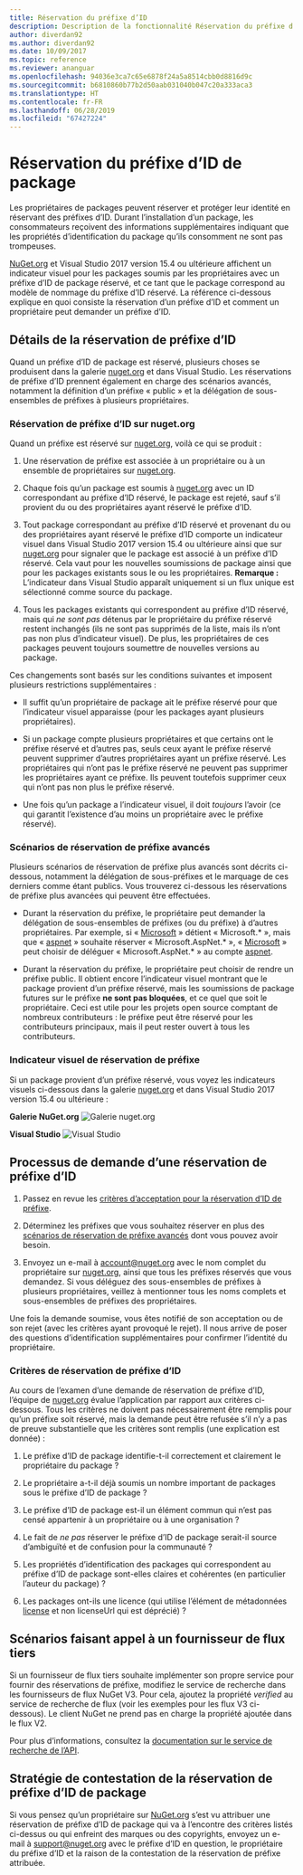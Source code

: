 ```yaml
---
title: Réservation du préfixe d’ID
description: Description de la fonctionnalité Réservation du préfixe d’ID de package et guide de création.
author: diverdan92
ms.author: diverdan92
ms.date: 10/09/2017
ms.topic: reference
ms.reviewer: ananguar
ms.openlocfilehash: 94036e3ca7c65e6878f24a5a8514cbb0d8816d9c
ms.sourcegitcommit: b6810860b77b2d50aab031040b047c20a333aca3
ms.translationtype: HT
ms.contentlocale: fr-FR
ms.lasthandoff: 06/28/2019
ms.locfileid: "67427224"
---
```

# <a name="package-id-prefix-reservation"></a>Réservation du préfixe d’ID de package

Les propriétaires de packages peuvent réserver et protéger leur identité en réservant des préfixes d’ID. Durant l’installation d’un package, les consommateurs reçoivent des informations supplémentaires indiquant que les propriétés d’identification du package qu’ils consomment ne sont pas trompeuses. 

[NuGet.org](https://www.nuget.org/) et Visual Studio 2017 version 15.4 ou ultérieure affichent un indicateur visuel pour les packages soumis par les propriétaires avec un préfixe d’ID de package réservé, et ce tant que le package correspond au modèle de nommage du préfixe d’ID réservé. La référence ci-dessous explique en quoi consiste la réservation d’un préfixe d’ID et comment un propriétaire peut demander un préfixe d’ID.

## <a name="id-prefix-reservation-details"></a>Détails de la réservation de préfixe d’ID

Quand un préfixe d’ID de package est réservé, plusieurs choses se produisent dans la galerie [nuget.org](https://www.nuget.org/) et dans Visual Studio. Les réservations de préfixe d’ID prennent également en charge des scénarios avancés, notamment la définition d’un préfixe « public » et la délégation de sous-ensembles de préfixes à plusieurs propriétaires.

### <a name="id-prefix-reservation-on-nugetorg"></a>Réservation de préfixe d’ID sur nuget.org

Quand un préfixe est réservé sur [nuget.org](https://www.nuget.org/), voilà ce qui se produit :

1. Une réservation de préfixe est associée à un propriétaire ou à un ensemble de propriétaires sur [nuget.org](https://www.nuget.org/).

1. Chaque fois qu’un package est soumis à [nuget.org](https://www.nuget.org/) avec un ID correspondant au préfixe d’ID réservé, le package est rejeté, sauf s’il provient du ou des propriétaires ayant réservé le préfixe d’ID.

1. Tout package correspondant au préfixe d’ID réservé et provenant du ou des propriétaires ayant réservé le préfixe d’ID comporte un indicateur visuel dans Visual Studio 2017 version 15.4 ou ultérieure ainsi que sur [nuget.org](https://www.nuget.org/) pour signaler que le package est associé à un préfixe d’ID réservé. Cela vaut pour les nouvelles soumissions de package ainsi que pour les packages existants sous le ou les propriétaires. **Remarque :** L’indicateur dans Visual Studio apparaît uniquement si un flux unique est sélectionné comme source du package.

1. Tous les packages existants qui correspondent au préfixe d’ID réservé, mais qui *ne sont pas* détenus par le propriétaire du préfixe réservé restent inchangés (ils ne sont pas supprimés de la liste, mais ils n’ont pas non plus d’indicateur visuel). De plus, les propriétaires de ces packages peuvent toujours soumettre de nouvelles versions au package.

Ces changements sont basés sur les conditions suivantes et imposent plusieurs restrictions supplémentaires :

- Il suffit qu’un propriétaire de package ait le préfixe réservé pour que l’indicateur visuel apparaisse (pour les packages ayant plusieurs propriétaires).

- Si un package compte plusieurs propriétaires et que certains ont le préfixe réservé et d’autres pas, seuls ceux ayant le préfixe réservé peuvent supprimer d’autres propriétaires ayant un préfixe réservé. Les propriétaires qui n’ont pas le préfixe réservé ne peuvent pas supprimer les propriétaires ayant ce préfixe. Ils peuvent toutefois supprimer ceux qui n’ont pas non plus le préfixe réservé.

- Une fois qu’un package a l’indicateur visuel, il doit *toujours* l’avoir (ce qui garantit l’existence d’au moins un propriétaire avec le préfixe réservé).

### <a name="advanced-prefix-reservation-scenarios"></a>Scénarios de réservation de préfixe avancés

Plusieurs scénarios de réservation de préfixe plus avancés sont décrits ci-dessous, notamment la délégation de sous-préfixes et le marquage de ces derniers comme étant publics. Vous trouverez ci-dessous les réservations de préfixe plus avancées qui peuvent être effectuées. 

- Durant la réservation du préfixe, le propriétaire peut demander la délégation de sous-ensembles de préfixes (ou du préfixe) à d’autres propriétaires. Par exemple, si « [Microsoft](https://www.nuget.org/profiles/microsoft) » détient « Microsoft.\* », mais que « [aspnet](https://www.nuget.org/profiles/aspnet) » souhaite réserver « Microsoft.AspNet.\* », « [Microsoft](https://www.nuget.org/profiles/microsoft) » peut choisir de déléguer « Microsoft.AspNet.\* » au compte [aspnet](https://www.nuget.org/profiles/aspnet).

- Durant la réservation du préfixe, le propriétaire peut choisir de rendre un préfixe public. Il obtient encore l’indicateur visuel montrant que le package provient d’un préfixe réservé, mais les soumissions de package futures sur le préfixe **ne sont pas bloquées**, et ce quel que soit le propriétaire. Ceci est utile pour les projets open source comptant de nombreux contributeurs : le préfixe peut être réservé pour les contributeurs principaux, mais il peut rester ouvert à tous les contributeurs. 

### <a name="prefix-reservation-visual-indicator"></a>Indicateur visuel de réservation de préfixe

Si un package provient d’un préfixe réservé, vous voyez les indicateurs visuels ci-dessous dans la galerie [nuget.org](https://www.nuget.org/) et dans Visual Studio 2017 version 15.4 ou ultérieure :

**Galerie NuGet.org**
![Galerie nuget.org](media/nuget-gallery-reserved-prefix.png)

**Visual Studio**
![Visual Studio](media/visual-studio-reserved-prefix.png)

## <a name="id-prefix-reservation-application-process"></a>Processus de demande d’une réservation de préfixe d’ID

1. Passez en revue les [critères d’acceptation pour la réservation d’ID de préfixe](#id-prefix-reservation-criteria).

2. Déterminez les préfixes que vous souhaitez réserver en plus des [scénarios de réservation de préfixe avancés](#advanced-prefix-reservation-scenarios) dont vous pouvez avoir besoin.

3. Envoyez un e-mail à [account@nuget.org](mailto:account@nuget.org) avec le nom complet du propriétaire sur [nuget.org](https://www.nuget.org/), ainsi que tous les préfixes réservés que vous demandez. Si vous déléguez des sous-ensembles de préfixes à plusieurs propriétaires, veillez à mentionner tous les noms complets et sous-ensembles de préfixes des propriétaires.

Une fois la demande soumise, vous êtes notifié de son acceptation ou de son rejet (avec les critères ayant provoqué le rejet). Il nous arrive de poser des questions d’identification supplémentaires pour confirmer l’identité du propriétaire.

### <a name="id-prefix-reservation-criteria"></a>Critères de réservation de préfixe d’ID

Au cours de l’examen d’une demande de réservation de préfixe d’ID, l’équipe de [nuget.org](https://www.nuget.org/) évalue l’application par rapport aux critères ci-dessous. Tous les critères ne doivent pas nécessairement être remplis pour qu’un préfixe soit réservé, mais la demande peut être refusée s’il n’y a pas de preuve substantielle que les critères sont remplis (une explication est donnée) :

1. Le préfixe d’ID de package identifie-t-il correctement et clairement le propriétaire du package ?

1. Le propriétaire a-t-il déjà soumis un nombre important de packages sous le préfixe d’ID de package ?

1. Le préfixe d’ID de package est-il un élément commun qui n’est pas censé appartenir à un propriétaire ou à une organisation ?

1. Le fait de *ne pas* réserver le préfixe d’ID de package serait-il source d’ambiguïté et de confusion pour la communauté ?

1. Les propriétés d’identification des packages qui correspondent au préfixe d’ID de package sont-elles claires et cohérentes (en particulier l’auteur du package) ?

1. Les packages ont-ils une licence (qui utilise l’élément de métadonnées [license](../reference/nuspec.md#license) et non licenseUrl qui est déprécié) ?

## <a name="third-party-feed-provider-scenarios"></a>Scénarios faisant appel à un fournisseur de flux tiers

Si un fournisseur de flux tiers souhaite implémenter son propre service pour fournir des réservations de préfixe, modifiez le service de recherche dans les fournisseurs de flux NuGet V3. Pour cela, ajoutez la propriété *verified* au service de recherche de flux (voir les exemples pour les flux V3 ci-dessous). Le client NuGet ne prend pas en charge la propriété ajoutée dans le flux V2.

Pour plus d’informations, consultez la [documentation sur le service de recherche de l’API](../api/search-query-service-resource.md).

## <a name="package-id-prefix-reservation-dispute-policy"></a>Stratégie de contestation de la réservation de préfixe d’ID de package
Si vous pensez qu’un propriétaire sur [NuGet.org](https://www.nuget.org) s’est vu attribuer une réservation de préfixe d’ID de package qui va à l’encontre des critères listés ci-dessus ou qui enfreint des marques ou des copyrights, envoyez un e-mail à [support@nuget.org](mailto:support@nuget.org) avec le préfixe d’ID en question, le propriétaire du préfixe d’ID et la raison de la contestation de la réservation de préfixe attribuée.

